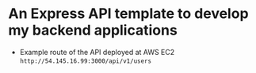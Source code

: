 # An Express API template to develop my backend applications

- Example route of the API deployed at AWS EC2
```http://54.145.16.99:3000/api/v1/users```
